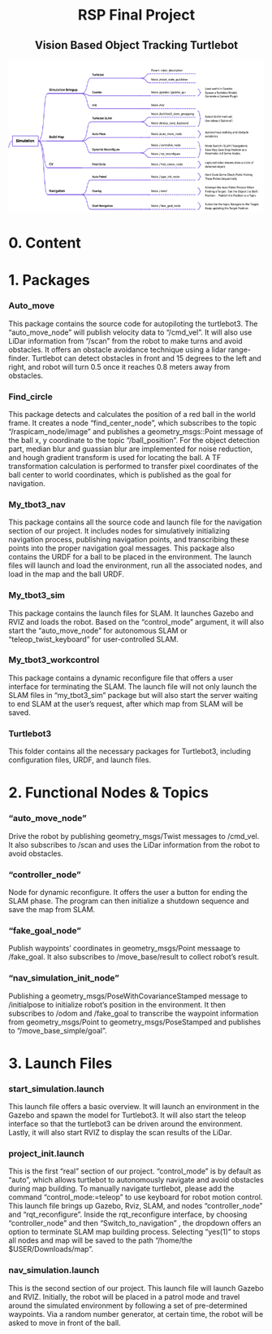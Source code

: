 <h1 align="center">RSP Final Project</h1>
<h2 align="center">Vision Based Object Tracking Turtlebot</h2>

<p align="center">
<img src="https://github.com/jeremyzz830/RSP-Project-VOT-Sim/blob/master/Docs/simulation_only.png" width="600px" height="300px"/>
</p>

# 0. Content

# 1.  Packages

### Auto_move 
This package contains the source code for autopiloting the turtlebot3. The “auto_move_node” will publish velocity data to “/cmd_vel”. It will also use LiDar information from “/scan” from the robot to make turns and avoid obstacles. It offers an obstacle avoidance technique using a lidar range-finder. Turtlebot can detect obstacles in front and 15 degrees to the left and right, and robot will turn 0.5 once it reaches 0.8 meters away from obstacles. 
### Find_circle 
This package detects and calculates the position of a red ball in the world frame. It creates a node “find_center_node”, which subscribes to the topic “/raspicam_node/image” and publishes a geometry_msgs::Point message of the ball x, y coordinate to the topic “/ball_position”. For the object detection part, median blur and guassian blur are implemented for noise reduction, and hough gradient transform is used for locating the ball. A TF transformation calculation is performed to transfer pixel coordinates of the ball center to world coordinates, which is published as the goal for navigation.  
 
### My_tbot3_nav  
This package contains all the source code and launch file for the navigation section of our project. It includes nodes for simulatively initializing navigation process, publishing navigation points, and transcribing these points into the proper navigation goal messages. This package also contains the URDF for a ball to be placed in the environment. The launch files will launch and load the environment, run all the associated nodes, and load in the map and the ball URDF.   
 
### My_tbot3_sim 
This package contains the launch files for SLAM. It launches Gazebo and RVIZ and loads the robot. Based on the “control_mode” argument, it will also start the “auto_move_node” for autonomous SLAM or “teleop_twist_keyboard” for user-controlled SLAM. 
   
### My_tbot3_workcontrol 
This package contains a dynamic reconfigure file that offers a user interface for terminating the SLAM. The launch file will not only launch the SLAM files in “my_tbot3_sim” package but will also start the server waiting to end SLAM at the user’s request, after which map from SLAM will be saved.  
 
 
### Turtlebot3  
This folder contains all the necessary packages for Turtlebot3, including configuration files, URDF, and launch files.  

# 2. Functional Nodes & Topics
### “auto_move_node” 
Drive the robot by publishing geometry_msgs/Twist messages to /cmd_vel. It also subscribes to /scan and uses the LiDar information from the robot to avoid obstacles.  
 
### “controller_node” 
Node for dynamic reconfigure. It offers the user a button for ending the SLAM phase. The program can then initialize a shutdown sequence and save the map from SLAM. 
 
### “fake_goal_node” 
Publish waypoints’ coordinates in geometry_msgs/Point messaage to /fake_goal. It also subscribes to /move_base/result to collect robot’s result. 
 
### “nav_simulation_init_node” 
Publishing a geometry_msgs/PoseWithCovarianceStamped message to /initialpose to initialize robot’s position in the environment. It then subscribes to /odom and /fake_goal to transcribe the waypoint information from geometry_msgs/Point to geometry_msgs/PoseStamped and publishes to “/move_base_simple/goal”. 

# 3. Launch Files

### start_simulation.launch 

This launch file offers a basic overview. It will launch an environment in the Gazebo and spawn the model for Turtlebot3. It will also start the teleop interface so that the turtlebot3 can be driven around the environment. Lastly, it will also start RVIZ to display the scan results of the LiDar.  

### project_init.launch

This is the first “real” section of our project. “control_mode” is by default as “auto”, which allows turtlebot to autonomously navigate and avoid obstacles during map building. To manually navigate turtlebot, please add the command “control_mode:=teleop” to use keyboard for robot motion control. This launch file brings up Gazebo, Rviz, SLAM, and nodes “controller_node” and “rqt_reconfigure”. Inside the rqt_reconfigure interface, by choosing “controller_node” and then “Switch_to_navigation” , the dropdown offers an option to terminate SLAM map building process. Selecting “yes(1)” to stops all nodes and map will be saved to the path “/home/the $USER/Downloads/map”. 

### nav_simulation.launch

This is the second section of our project. This launch file will launch Gazebo and RVIZ. Initially, the robot will be placed in a patrol mode and travel around the simulated environment by following a set of pre-determined waypoints. Via a random number generator, at certain time, the robot will be asked to move in front of the ball. 
